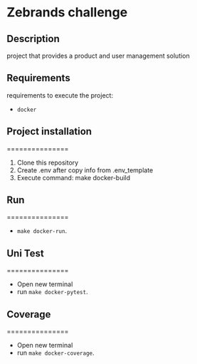# Zebrands challenge

## Description

project that provides a product and user management solution

## Requirements

requirements to execute the project:

- `docker`

## Project installation
===============

1. Clone this repository
2. Create .env after copy info from .env_template
3. Execute command: make docker-build

## Run
===============
- `make docker-run`.


## Uni Test
===============
-  Open new terminal
- run `make docker-pytest`.

## Coverage
===============
-  Open new terminal
- run `make docker-coverage`.


